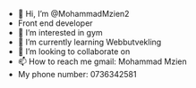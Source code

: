 - 👋 Hi, I’m @MohammadMzien2
- Front end developer
- 👀 I’m interested in gym
- 🌱 I’m currently learning Webbutvekling 
- 💞️ I’m looking to collaborate on 
- 📫 How to reach me gmail: Mohammad Mzien
- My phone number: 0736342581

<!---
MohammadMzien2/MohammadMzien2 is a ✨ special ✨ repository because its `README.md` (this file) appears on your GitHub profile.
You can click the Preview link to take a look at your changes.
--->
